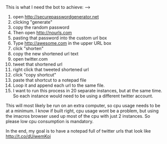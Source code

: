 This is what I need the bot to achieve: -->

1. open http://securepasswordgenerator.net
2. clicking "generate"
3. copy the random password
4. Then open http://nourls.com
5. pasting that password into the custom url box
6. Type http://awesome.com in the upper URL box
7. click "shorten"
8. copy the new shortened url text
9. open twitter.com
10. tweet that shortened url
11. right click that tweeted shortened url
12. click "copy shortcut"
13. paste that shortcut to a notepad file
14. Loop it and append each url to the same file.
15. I want to run this process in 20 separate instances, but at the same time. So each instance would need to be using a different twitter account.

This will most likely be run on an extra computer, so cpu usage needs to be at a minimum. I know if built right, cpu usage wont be a problem, but using the imacros browser used up most of the cpu with just 2 instances. So please low cpu consumption is mandatory.

In the end, my goal is to have a notepad full of twitter urls that look like http://t.co/dUiwemKoi